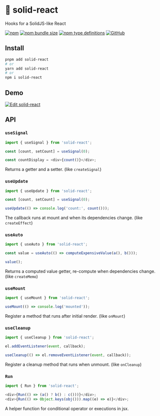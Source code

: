 # 🧿 solid-react

Hooks for a SolidJS-like React

[![npm](https://img.shields.io/npm/v/solid-react?style=flat-square)](https://www.npmjs.com/package/solid-react)
[![npm bundle size](https://img.shields.io/bundlephobia/minzip/solid-react?style=flat-square)](https://bundlephobia.com/result?p=solid-react)
[![npm type definitions](https://img.shields.io/npm/types/typescript?style=flat-square)](https://github.com/nanxiaobei/solid-react/blob/main/src/index.ts)
[![GitHub](https://img.shields.io/github/license/nanxiaobei/solid-react?style=flat-square)](https://github.com/nanxiaobei/solid-react/blob/main/LICENSE)

## Install

```bash
pnpm add solid-react
# or
yarn add solid-react
# or
npm i solid-react
```

## Demo

[![Edit solid-react](https://codesandbox.io/static/img/play-codesandbox.svg)](https://codesandbox.io/s/solid-react-rymhr6?fontsize=14&hidenavigation=1&theme=dark)

## API

### `useSignal`

```js
import { useSignal } from 'solid-react';

const [count, setCount] = useSignal(0);

const countDisplay = <div>{count()}</div>;
```

Returns a getter and a setter. (like `createSignal`)

### `useUpdate`

```js
import { useUpdate } from 'solid-react';

const [count, setCount] = useSignal(0);

useUpdate(() => console.log('count:', count()));
```

The callback runs at mount and when its dependencies change. (like `createEffect`)

### `useAuto`

```js
import { useAuto } from 'solid-react';

const value = useAuto(() => computeExpensiveValue(a(), b()));

value();
```

Returns a computed value getter, re-compute when dependencies change. (like `createMemo`)

### `useMount`

```js
import { useMount } from 'solid-react';

useMount(() => console.log('mounted'));
```

Register a method that runs after initial render. (like `onMount`)

### `useCleanup`

```js
import { useCleanup } from 'solid-react';

el.addEventListener(event, callback);

useCleanup(() => el.removeEventListener(event, callback));
```

Register a cleanup method that runs when unmount. (like `onCleanup`)

### `Run`

```js
import { Run } from 'solid-react';

<div>{Run(() => (a() ? b() : c()))}</div>;
<div>{Run(() => Object.keys(obj())).map((e) => e)}</div>;
```

A helper function for conditional operator or executions in jsx.
